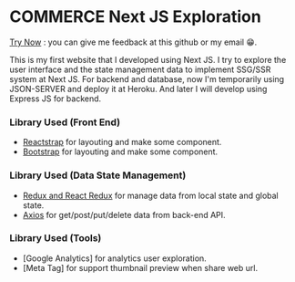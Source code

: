 # COMMERCE Next JS Exploration
[Try Now](https://commerce-next-abdi-01.vercel.app) : you can give me feedback at this github or my email 😁.

This is my first website that I developed using Next JS. I try to explore the user interface and the state management data to implement SSG/SSR system at Next JS. For backend and database, now I'm temporarily using JSON-SERVER and deploy it at Heroku. And later I will develop using Express JS for backend.

### Library Used (Front End)
- [Reactstrap](https://reactstrap.github.io/) for layouting and make some component.
- [Bootstrap](https://getbootstrap.com/docs/4.6/getting-started/introduction/) for layouting and make some component.

### Library Used (Data State Management)
- [Redux and React Redux](https://redux.js.org/) for manage data from local state and global state.
- [Axios](https://www.npmjs.com/package/axios) for get/post/put/delete data from back-end API.

### Library Used (Tools)
- [Google Analytics] for analytics user exploration.
- [Meta Tag] for support thumbnail preview when share web url.
